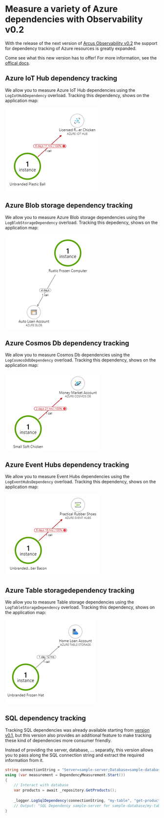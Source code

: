 # Measure a variety of Azure dependencies with Observability v0.2

With the release of the next version of [Arcus Observability v0.2](https://github.com/arcus-azure/arcus.observability/releases/tag/v0.2.0) the support for dependency tracking of Azure resources is greatly expanded.

Come see what this new version has to offer!
For more information, see the [offical docs](https://observability.arcus-azure.net/).

## Azure IoT Hub dependency tracking

We allow you to measure Azure IoT Hub dependencies using the `LogIotHubDependency` overload.
Tracking this dependency, shows on the application map:

![iot hub application map](media/iot-hub-application-map.png)

## Azure Blob storage dependency tracking

We allow you to measure Azure Blob storage dependencies using the `LogBlobStorageDependency` overload.
Tracking this depedency, shows on the application map:

![blob storage application map](media/blob-storage-application-map.png)

## Azure Cosmos Db dependency tracking

We allow you to measure Cosmos Db dependencies using the `LogCosmosDdbDependency` overload.
Tracking this dependency, shows on the application map:

![cosmos db application map](media/cosmos-db-application-map.png)

## Azure Event Hubs dependency tracking

We allow you to measure Event Hubs dependencies using the `LogEventHubsDependency` overload.
Tracking this dependency, shows on the application map:

![event hubs application map](media/event-hubs-application-map.png)

## Azure Table storagedependency tracking

We allow you to measure Table storage dependencies using the `LogTableStorageDependency` overload.
Tracking this dependency, shows on the application map:

![table storage application map](media/table-storage-application-map.png)

## SQL dependency tracking

Tracking SQL dependencies was already available starting from [version v0.1](https://github.com/arcus-azure/arcus.observability/releases/tag/v0.1.0), but this version also provides an additional feature to make tracking these kind of dependencies more consumer friendly.

Instead of providing the server, database, ... separatly, this version allows you to pass along the SQL connection string and extract the required information from it.

```csharp
string connectionString = "Server=sample-server;Database=sample-database;User=admin;Password=123";
using (var measurement = DependencyMeasurement.Start())
{
    // Interact with database
    var products = await _repository.GetProducts();

    _logger.LogSqlDependency(connectionString, "my-table", "get-products", isSuccessful: true, measurement: measurement);
    // Output: "SQL Dependency sample-server for sample-database/my-table for operation get-products in 00:00:01.2396312 at 03/23/2020 09:32:02 +00:00 (Successful: True - Context: )"
}
```
